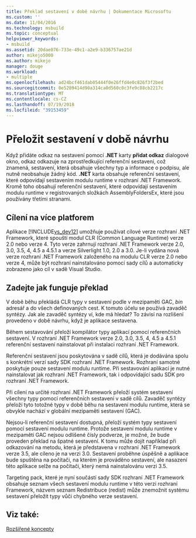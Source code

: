 ```yaml
---
title: Překlad sestavení v době návrhu | Dokumentace Microsoftu
ms.custom: ''
ms.date: 11/04/2016
ms.technology: msbuild
ms.topic: conceptual
helpviewer_keywords:
- msbuild
ms.assetid: 20dae076-733e-49c1-a2e9-b336757ae21d
author: mikejo5000
ms.author: mikejo
manager: douge
ms.workload:
- multiple
ms.openlocfilehash: ad24bcf461dab05444f0e26ffd4e0c826f3f2bed
ms.sourcegitcommit: 0e5289414d90a314ca0d560c0c3fe9c88cb2217c
ms.translationtype: MT
ms.contentlocale: cs-CZ
ms.lasthandoff: 07/19/2018
ms.locfileid: "39153459"
---
```

# <a name="resolve-assemblies-at-design-time"></a>Přeložit sestavení v době návrhu
Když přidáte odkaz na sestavení pomocí **.NET** karty **přidat odkaz** dialogové okno, odkaz odkazuje na zprostředkující referenční sestavení, což znamená, sestavení, která obsahuje všechny typ a informace o podpisu, ale nutně neobsahuje žádný kód. **.NET** karta obsahuje referenční sestavení, které odpovídají sestavením modulu runtime v rozhraní .NET Framework. Kromě toho obsahují referenční sestavení, které odpovídají sestavením modulu runtime v registrovaných složkách AssemblyFoldersEx, které jsou používány třetími stranami.  
  
## <a name="multi-targeting"></a>Cílení na více platforem  
 Aplikace [!INCLUDE[vs_dev12](../extensibility/includes/vs_dev12_md.md)] umožňuje používat cílové verze rozhraní .NET Framework, které spouští modul CLR (Common Language Runtime) verze 2.0 nebo verze 4. Tyto verze zahrnují rozhraní .NET Framework verze 2.0, 3.0, 3.5, 4, 4.5 a 4.5.1 a verze Silverlight 1.0, 2.0 a 3.0. Je-li vydána nová verze rozhraní .NET Framework založeného na modulu CLR verze 2.0 nebo verze 4, může být rozhraní nainstalováno pomocí sady cílů a automaticky zobrazeno jako cíl v sadě Visual Studio.  
  
## <a name="how-type-resolution-works"></a>Zadejte jak funguje překlad  
 V době běhu překládá CLR typy v sestavení podle v mezipaměti GAC, *bin* adresář a do všech definovaných cest. K tomuto účelu se používá zavaděč syntézy. Jak ale zavaděč syntézy ví, kde má hledat? To závisí na rozlišení provedeno v době návrhu, když je aplikace sestavena.  
  
 Během sestavování přeloží kompilátor typy aplikací pomocí referenčních sestavení. V rozhraní .NET Framework verze 2.0, 3.0, 3.5, 4, 4.5 a 4.5.1 referenční sestavení nainstalovat při instalaci rozhraní .NET Framework.  
  
 Referenční sestavení jsou poskytována v sadě cílů, která je dodávána spolu s konkrétní verzí sady SDK rozhraní .NET Framework. Rozhraní samotné poskytuje pouze sestavení modulu runtime. Při sestavování aplikací je nutné nainstalovat jak rozhraní .NET Framework, tak i odpovídající sadu SDK pro rozhraní .NET Framework.  
  
 Při cílení na určité rozhraní .NET Framework přeloží systém sestavení všechny typy pomocí referenčních sestavení v sadě cílů. Zavaděč syntézy přeloží tyto totožné typy v době běhu na sestavení modulu runtime, která se obvykle nachází v globální mezipaměti sestavení (GAC).  
  
 Nejsou-li referenční sestavení dostupná, přeloží systém typy sestavení pomocí sestavení modulu runtime. Protože sestavení modulu runtime v mezipaměti GAC nejsou odlišené čísly podverze, je možné, že bude proveden překlad na špatné sestavení. K tomu může dojít například při odkazování na metodu, která je představena v rozhraní .NET Framework verze 3.5, ale cíleno je na verzi 3.0. Sestavení proběhne úspěšně a aplikace bude spuštěna na počítači, na kterém je prováděno sestavení, ale nasazení této aplikace selže na počítači, který nemá nainstalovánu verzi 3.5.  
  
 Targeting pack, které je nyní součástí sady SDK rozhraní .NET Framework obsahuje seznam všech sestavení modulu runtime v této verzi rozhraní Framework, názvem seznam Redistribuce (redist) může znemožnit systému sestavení přeložit typy vůči chybného verze sestavení.  
  
## <a name="see-also"></a>Viz také:  
 [Rozšířené koncepty](../msbuild/msbuild-advanced-concepts.md)